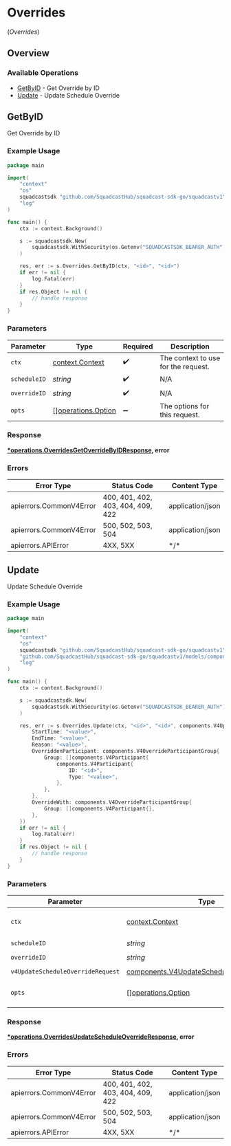 # Overrides
(*Overrides*)

## Overview

### Available Operations

* [GetByID](#getbyid) - Get Override by ID
* [Update](#update) - Update Schedule Override

## GetByID

Get Override by ID

### Example Usage

<!-- UsageSnippet language="go" operationID="Overrides_getOverrideById" method="get" path="/v4/schedules/{scheduleID}/overrides/{overrideID}" -->
```go
package main

import(
	"context"
	"os"
	squadcastsdk "github.com/SquadcastHub/squadcast-sdk-go/squadcastv1"
	"log"
)

func main() {
    ctx := context.Background()

    s := squadcastsdk.New(
        squadcastsdk.WithSecurity(os.Getenv("SQUADCASTSDK_BEARER_AUTH")),
    )

    res, err := s.Overrides.GetByID(ctx, "<id>", "<id>")
    if err != nil {
        log.Fatal(err)
    }
    if res.Object != nil {
        // handle response
    }
}
```

### Parameters

| Parameter                                                | Type                                                     | Required                                                 | Description                                              |
| -------------------------------------------------------- | -------------------------------------------------------- | -------------------------------------------------------- | -------------------------------------------------------- |
| `ctx`                                                    | [context.Context](https://pkg.go.dev/context#Context)    | :heavy_check_mark:                                       | The context to use for the request.                      |
| `scheduleID`                                             | *string*                                                 | :heavy_check_mark:                                       | N/A                                                      |
| `overrideID`                                             | *string*                                                 | :heavy_check_mark:                                       | N/A                                                      |
| `opts`                                                   | [][operations.Option](../../models/operations/option.md) | :heavy_minus_sign:                                       | The options for this request.                            |

### Response

**[*operations.OverridesGetOverrideByIDResponse](../../models/operations/overridesgetoverridebyidresponse.md), error**

### Errors

| Error Type                        | Status Code                       | Content Type                      |
| --------------------------------- | --------------------------------- | --------------------------------- |
| apierrors.CommonV4Error           | 400, 401, 402, 403, 404, 409, 422 | application/json                  |
| apierrors.CommonV4Error           | 500, 502, 503, 504                | application/json                  |
| apierrors.APIError                | 4XX, 5XX                          | \*/\*                             |

## Update

Update Schedule Override

### Example Usage

<!-- UsageSnippet language="go" operationID="Overrides_updateScheduleOverride" method="put" path="/v4/schedules/{scheduleID}/overrides/{overrideID}" -->
```go
package main

import(
	"context"
	"os"
	squadcastsdk "github.com/SquadcastHub/squadcast-sdk-go/squadcastv1"
	"github.com/SquadcastHub/squadcast-sdk-go/squadcastv1/models/components"
	"log"
)

func main() {
    ctx := context.Background()

    s := squadcastsdk.New(
        squadcastsdk.WithSecurity(os.Getenv("SQUADCASTSDK_BEARER_AUTH")),
    )

    res, err := s.Overrides.Update(ctx, "<id>", "<id>", components.V4UpdateScheduleOverrideRequest{
        StartTime: "<value>",
        EndTime: "<value>",
        Reason: "<value>",
        OverriddenParticipant: components.V4OverrideParticipantGroup{
            Group: []components.V4Participant{
                components.V4Participant{
                    ID: "<id>",
                    Type: "<value>",
                },
            },
        },
        OverrideWith: components.V4OverrideParticipantGroup{
            Group: []components.V4Participant{},
        },
    })
    if err != nil {
        log.Fatal(err)
    }
    if res.Object != nil {
        // handle response
    }
}
```

### Parameters

| Parameter                                                                                                | Type                                                                                                     | Required                                                                                                 | Description                                                                                              |
| -------------------------------------------------------------------------------------------------------- | -------------------------------------------------------------------------------------------------------- | -------------------------------------------------------------------------------------------------------- | -------------------------------------------------------------------------------------------------------- |
| `ctx`                                                                                                    | [context.Context](https://pkg.go.dev/context#Context)                                                    | :heavy_check_mark:                                                                                       | The context to use for the request.                                                                      |
| `scheduleID`                                                                                             | *string*                                                                                                 | :heavy_check_mark:                                                                                       | N/A                                                                                                      |
| `overrideID`                                                                                             | *string*                                                                                                 | :heavy_check_mark:                                                                                       | N/A                                                                                                      |
| `v4UpdateScheduleOverrideRequest`                                                                        | [components.V4UpdateScheduleOverrideRequest](../../models/components/v4updatescheduleoverriderequest.md) | :heavy_check_mark:                                                                                       | N/A                                                                                                      |
| `opts`                                                                                                   | [][operations.Option](../../models/operations/option.md)                                                 | :heavy_minus_sign:                                                                                       | The options for this request.                                                                            |

### Response

**[*operations.OverridesUpdateScheduleOverrideResponse](../../models/operations/overridesupdatescheduleoverrideresponse.md), error**

### Errors

| Error Type                        | Status Code                       | Content Type                      |
| --------------------------------- | --------------------------------- | --------------------------------- |
| apierrors.CommonV4Error           | 400, 401, 402, 403, 404, 409, 422 | application/json                  |
| apierrors.CommonV4Error           | 500, 502, 503, 504                | application/json                  |
| apierrors.APIError                | 4XX, 5XX                          | \*/\*                             |